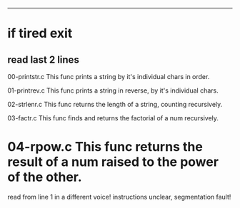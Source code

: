 ----------------------------------------------------
if tired exit
====================================================
read last 2 lines
----------------------------------------------------

00-printstr.c
This func prints a string by it's individual chars in order.

01-printrev.c
This func prints a string in reverse, by it's individual chars.

02-strlenr.c
This func returns the length of a string, counting recursively.

03-factr.c
This func finds and returns the factorial of a num recursively.

04-rpow.c
This func returns the result of a num raised to the power of the other.
====================================================
read from line 1 in a different voice!
instructions unclear, segmentation fault!
